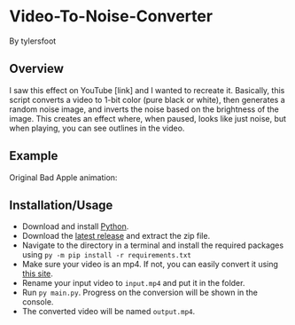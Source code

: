 # Video-To-Noise-Converter
By tylersfoot
## Overview
I saw this effect on YouTube [link] and I wanted to recreate it. Basically, this script converts a video to 1-bit color (pure black or white), then generates a random noise image, and inverts the noise based on the brightness of the image. This creates an effect where, when paused, looks like just noise, but when playing, you can see outlines in the video.
## Example
Original Bad Apple animation:
[](/examples/2020-11-04-01-04-59.png)
## Installation/Usage
- Download and install [Python](https://www.python.org/downloads/).
- Download the [latest release](https://github.com/tylersfoot/Video-To-Noise-Converter/releases) and extract the zip file.
- Navigate to the directory in a terminal and install the required packages using `py -m pip install -r requirements.txt`
- Make sure your video is an mp4. If not, you can easily convert it using [this site](https://cloudconvert.com).
- Rename your input video to `input.mp4` and put it in the folder.
- Run `py main.py`. Progress on the conversion will be shown in the console.
- The converted video will be named `output.mp4`.

